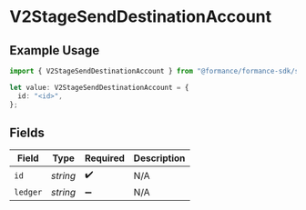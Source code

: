 # V2StageSendDestinationAccount

## Example Usage

```typescript
import { V2StageSendDestinationAccount } from "@formance/formance-sdk/sdk/models/shared";

let value: V2StageSendDestinationAccount = {
  id: "<id>",
};
```

## Fields

| Field              | Type               | Required           | Description        |
| ------------------ | ------------------ | ------------------ | ------------------ |
| `id`               | *string*           | :heavy_check_mark: | N/A                |
| `ledger`           | *string*           | :heavy_minus_sign: | N/A                |